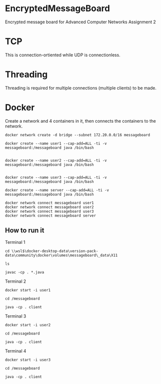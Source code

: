 # EncryptedMessageBoard
Encrypted message board for Advanced Computer Networks Assignment 2

# TCP
This is connection-ortiented while UDP is connectionless. 

# Threading
Threading is required for multiple connections (multiple clients) to be made.

# Docker
Create a network and 4 containers in it, then connects the containers to the network.
```
docker network create -d bridge --subnet 172.20.0.0/16 messageboard

docker create --name user1 --cap-add=ALL -ti -v messageboard:/messageboard java /bin/bash


docker create --name user2 --cap-add=ALL -ti -v messageboard:/messageboard java /bin/bash


docker create --name user3 --cap-add=ALL -ti -v messageboard:/messageboard java /bin/bash

docker create --name server --cap-add=ALL -ti -v messageboard:/messageboard java /bin/bash

docker network connect messageboard user1
docker network connect messageboard user2
docker network connect messageboard user3
docker network connect messageboard server
```

## How to run it
Terminal 1
```
cd \\wsl$\docker-desktop-data\version-pack-data\community\docker\volumes\messageboard\_data\X11

ls

javac -cp . *.java
```
Terminal 2
```
docker start -i user1

cd /messageboard

java -cp . client
```
Terminal 3
```
docker start -i user2

cd /messageboard

java -cp . client
```
Terminal 4
```
docker start -i user3

cd /messageboard

java -cp . client
```
